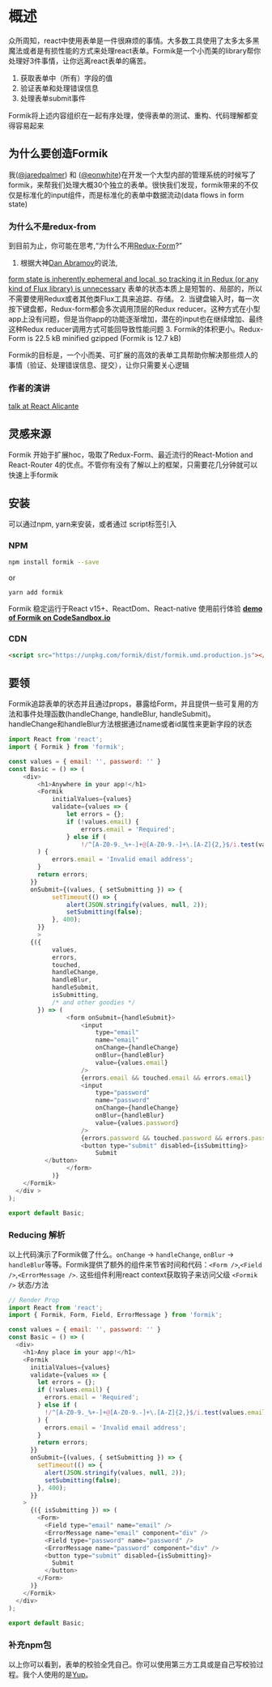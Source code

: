 # 概述

众所周知，react中使用表单是一件很麻烦的事情。大多数工具使用了太多太多黑魔法或者是有损性能的方式来处理react表单。Formik是一个小而美的library帮你处理好3件事情，让你远离react表单的痛苦。

1. 获取表单中（所有）字段的值
2. 验证表单和处理错误信息
3. 处理表单submit事件

Formik将上述内容组织在一起有序处理，使得表单的测试、重构、代码理解都变得容易起来

## 为什么要创造Formik

我([@jaredpalmer](https://twitter.com/jaredpalmer)) 和 ([@eonwhite](https://twitter.com/eonwhite))在开发一个大型内部的管理系统的时候写了formik，来帮我们处理大概30个独立的表单。很快我们发现，formik带来的不仅仅是标准化的input组件，而是标准化的表单中数据流动(data flows in form state)

### 为什么不是redux-from

到目前为止，你可能在思考,“为什么不用[Redux-Form](https://github.com/erikras/redux-form)?”

1. 根据大神[Dan Abramov](https://github.com/gaearon)的说法,

  [form state is inherently ephemeral and local, so tracking it in Redux (or any kind of Flux library) is unnecessary](https://github.com/reactjs/redux/issues/1287#issuecomment-175351978)
  表单的状态本质上是短暂的、局部的，所以不需要使用Redux或者其他类Flux工具来追踪、存储。
2. 当键盘输入时，每一次按下键盘都，Redux-form都会多次调用顶层的Redux reducer。这种方式在小型app上没有问题，但是当你app的功能逐渐增加，潜在的input也在继续增加、最终这种Redux reducer调用方式可能回导致性能问题
3. Formik的体积更小。Redux-Form is 22.5 kB minified gzipped (Formik is 12.7 kB)

Formik的目标是，一个小而美、可扩展的高效的表单工具帮助你解决那些烦人的事情（验证、处理错误信息、提交），让你只需要关心逻辑

### 作者的演讲
[talk at React Alicante](https://youtu.be/oiNtnehlaTo)

## 灵感来源
Formik 开始于扩展hoc，吸取了Redux-Form、最近流行的React-Motion and React-Router 4的优点。不管你有没有了解以上的框架，只需要花几分钟就可以快速上手formik

## 安装
可以通过npm, yarn来安装，或者通过 script标签引入

### NPM
```sh
npm install formik --save
```
or
```
yarn add formik
```

Formik 稳定运行于React v15+、ReactDom、React-native
使用前行体验
**[demo of Formik on CodeSandbox.io](https://codesandbox.io/s/zKrK5YLDZ)**

### CDN

```html
<script src="https://unpkg.com/formik/dist/formik.umd.production.js"></script>
```

## 要领
Formik追踪表单的状态并且通过props，暴露给Form，并且提供一些可复用的方法和事件处理函数(handleChange, handleBlur, handleSubmit)。handleChange和handleBlur方法根据通过name或者id属性来更新字段的状态

```javascript
import React from 'react';
import { Formik } from 'formik';

const values = { email: '', password: '' }
const Basic = () => (
    <div>
        <h1>Anywhere in your app!</h1>
        <Formik
            initialValues={values}
            validate={values => {
                let errors = {};
                if (!values.email) {
                    errors.email = 'Required';
                } else if (
                    !/^[A-Z0-9._%+-]+@[A-Z0-9.-]+\.[A-Z]{2,}$/i.test(values.email)
        ) {
            errors.email = 'Invalid email address';
        }
        return errors;
      }}
      onSubmit={(values, { setSubmitting }) => {
            setTimeout(() => {
                alert(JSON.stringify(values, null, 2));
                setSubmitting(false);
            }, 400);
        }}
        >
      {({
            values,
            errors,
            touched,
            handleChange,
            handleBlur,
            handleSubmit,
            isSubmitting,
            /* and other goodies */
        }) => (
                <form onSubmit={handleSubmit}>
                    <input
                        type="email"
                        name="email"
                        onChange={handleChange}
                        onBlur={handleBlur}
                        value={values.email}
                    />
                    {errors.email && touched.email && errors.email}
                    <input
                        type="password"
                        name="password"
                        onChange={handleChange}
                        onBlur={handleBlur}
                        value={values.password}
                    />
                    {errors.password && touched.password && errors.password}
                    <button type="submit" disabled={isSubmitting}>
                        Submit
          </button>
                </form>
            )}
    </Formik>
  </div >
);

export default Basic;
```

### Reducing 解析
以上代码演示了Formik做了什么。`onChange` -> `handleChange`, `onBlur` -> `handleBlur`等等。Formik提供了额外的组件来节省时间和代码：`<Form />`,`<Field />`,`<ErrorMessage />`. 这些组件利用react context获取钩子来访问父级 `<Formik />` 状态/方法
```javascript
// Render Prop
import React from 'react';
import { Formik, Form, Field, ErrorMessage } from 'formik';

const values = { email: '', password: '' }
const Basic = () => (
  <div>
    <h1>Any place in your app!</h1>
    <Formik
      initialValues={values}
      validate={values => {
        let errors = {};
        if (!values.email) {
          errors.email = 'Required';
        } else if (
          !/^[A-Z0-9._%+-]+@[A-Z0-9.-]+\.[A-Z]{2,}$/i.test(values.email)
        ) {
          errors.email = 'Invalid email address';
        }
        return errors;
      }}
      onSubmit={(values, { setSubmitting }) => {
        setTimeout(() => {
          alert(JSON.stringify(values, null, 2));
          setSubmitting(false);
        }, 400);
      }}
    >
      {({ isSubmitting }) => (
        <Form>
          <Field type="email" name="email" />
          <ErrorMessage name="email" component="div" />
          <Field type="password" name="password" />
          <ErrorMessage name="password" component="div" />
          <button type="submit" disabled={isSubmitting}>
            Submit
          </button>
        </Form>
      )}
    </Formik>
  </div>
);

export default Basic;
```
### 补充npm包
以上你可以看到，表单的校验全凭自己。你可以使用第三方工具或是自己写校验过程。我个人使用的是[Yup](https://github.com/jquense/yup)。